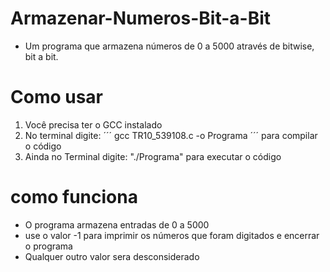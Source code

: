 # Armazenar-Numeros-Bit-a-Bit
- Um programa que armazena números de 0 a 5000 através de bitwise, bit a bit.

# Como usar
1. Você precisa ter o GCC instalado
2. No terminal digite:
´´´ gcc TR10_539108.c -o Programa ´´´
para compilar o código
5. Ainda no Terminal digite: "./Programa" para executar o código

# como funciona
- O programa armazena entradas de 0 a 5000
- use o valor -1 para imprimir os números que foram digitados e encerrar o programa
- Qualquer outro valor sera desconsiderado

